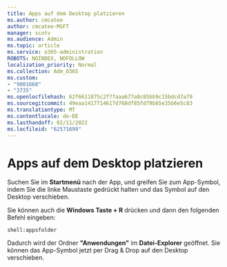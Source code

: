 ```yaml
---
title: Apps auf dem Desktop platzieren
ms.author: cmcatee
author: cmcatee-MSFT
manager: scotv
ms.audience: Admin
ms.topic: article
ms.service: o365-administration
ROBOTS: NOINDEX, NOFOLLOW
localization_priority: Normal
ms.collection: Adm_O365
ms.custom:
- "9001668"
- "3735"
ms.openlocfilehash: 62f6611875c2f7faaa677a0c85bb9c15bdcd7a79
ms.sourcegitcommit: 49eaa1417714617d768df85fd79b65e35b6e5c83
ms.translationtype: MT
ms.contentlocale: de-DE
ms.lasthandoff: 02/11/2022
ms.locfileid: "62571699"
---
```

# <a name="put-apps-on-the-desktop"></a>Apps auf dem Desktop platzieren

Suchen Sie im **Startmenü** nach der App, und greifen Sie zum App-Symbol, indem Sie die linke Maustaste gedrückt halten und das Symbol auf den Desktop verschieben.

Sie können auch die **Windows Taste + R** drücken und dann den folgenden Befehl eingeben:

`shell:appsfolder`

Dadurch wird der Ordner **"Anwendungen"** im **Datei-Explorer** geöffnet. Sie können das App-Symbol jetzt per Drag & Drop auf den Desktop verschieben.

